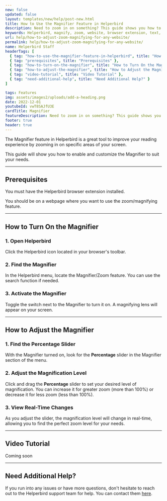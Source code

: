 ```yaml
---
new: false
updated: false
layout: templates/new/help/post-new.html
title: How to Use the Magnifier Feature in Helperbird
description: Need to zoom in on something? This guide shows you how to use Helperbird's Magnifier feature to get a closer look at anything on your screen. It’s easy to set up and customize, making your reading experience even better.
keywords: Helperbird, magnify, zoom, website, browser extension, text, images, feature
url: help/how-to-adjust-zoom-magnifying-for-any-website/
permalink: help/how-to-adjust-zoom-magnifying-for-any-website/
name: Helperbird Staff
headerTags: [
  { tag: "how-to-use-the-magnifier-feature-in-helperbird", title: "How to Use the Magnifier Feature in Helperbird" },
  { tag: "prerequisites", title: "Prerequisites" },
  { tag: "how-to-turn-on-the-magnifier", title: "How to Turn On the Magnifier" },
  { tag: "how-to-adjust-the-magnifier", title: "How to Adjust the Magnifier" },
  { tag: "video-tutorial", title: "Video Tutorial" },
  { tag: "need-additional-help", title: "Need Additional Help?" }
]

tags: Features
img: assets/images2/uploads/add-a-heading.png
date: 2022-12-01
youtubeId: vwT8SAJfU3E
cardTitle: Magnifier
featureDescription: Need to zoom in on something? This guide shows you how to use Helperbird's Magnifier feature to get a closer look at anything on your screen. It’s easy to set up and customize, making your reading experience even better.
footer: true
header: true
---
```




The Magnifier feature in Helperbird is a great tool to improve your reading experience by zooming in on specific areas of your screen. 

This guide will show you how to enable and customize the Magnifier to suit your needs.

---

## Prerequisites

You must have the Helperbird browser extension installed.

You should be on a webpage where you want to use the zoom/magnifying feature.

---

## How to Turn On the Magnifier

### 1. Open Helperbird

Click the Helperbird icon located in your browser's toolbar.

### 2. Find the Magnifier

In the Helperbird menu, locate the Magnifier/Zoom feature. You can use the search function if needed.

### 3. Activate the Magnifier

Toggle the switch next to the Magnifier to turn it on. A magnifying lens will appear on your screen.

---

## How to Adjust the Magnifier

### 1. Find the Percentage Slider

With the Magnifier turned on, look for the **Percentage** slider in the Magnifier section of the menu.

### 2. Adjust the Magnification Level

Click and drag the **Percentage** slider to set your desired level of magnification. You can increase it for greater zoom (more than 100%) or decrease it for less zoom (less than 100%).

### 3. View Real-Time Changes

As you adjust the slider, the magnification level will change in real-time, allowing you to find the perfect zoom level for your needs.

---

## Video Tutorial

Coming soon

---

## Need Additional Help?

If you run into any issues or have more questions, don't hesitate to reach out to the Helperbird support team for help. You can contact them [here](/support).
